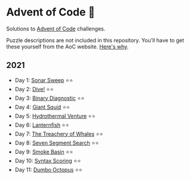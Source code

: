 # Advent of Code 🎄

Solutions to [Advent of Code](https://adventofcode.com) challenges.

Puzzle descriptions are not included in this repository. You'll have to get
these yourself from the AoC website.
[Here's why](https://www.reddit.com/r/adventofcode/comments/k99rod/sharing_input_data_were_we_requested_not_to/gf2ukkf/?context=3).

## 2021

- Day 1: [Sonar Sweep](2021/01) ⭐⭐️
- Day 2: [Dive!](2021/02) ⭐⭐️
- Day 3: [Binary Diagnostic](2021/03) ⭐⭐️
- Day 4: [Giant Squid](2021/04) ⭐⭐️
- Day 5: [Hydrothermal Venture](2021/05) ⭐⭐️
- Day 6: [Lanternfish](2021/06) ⭐⭐️
- Day 7: [The Treachery of Whales](2021/07) ⭐⭐️
- Day 8: [Seven Segment Search](2021/08) ⭐⭐️
- Day 9: [Smoke Basin](2021/09) ⭐⭐️
- Day 10: [Syntax Scoring](2021/10) ⭐⭐️
- Day 11: [Dumbo Octopus](2021/11) ⭐⭐️

